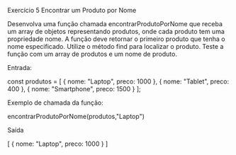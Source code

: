 Exercício 5 Encontrar um Produto por Nome

Desenvolva uma função chamada encontrarProdutoPorNome que receba um array de objetos representando produtos, onde cada produto tem uma propriedade nome. A função deve retornar o primeiro produto que tenha o nome especificado. Utilize o método find para localizar o produto. Teste a função com um array de produtos e um nome de produto.

Entrada:

const produtos = [
{ nome: "Laptop", preco: 1000 },
{ nome: "Tablet", preco: 400 },
{ nome: "Smartphone", preco: 1500 }
];

Exemplo de chamada da função:

encontrarProdutoPorNome(produtos,"Laptop")

Saída

[
{ nome: "Laptop", preco: 1000 }
]
